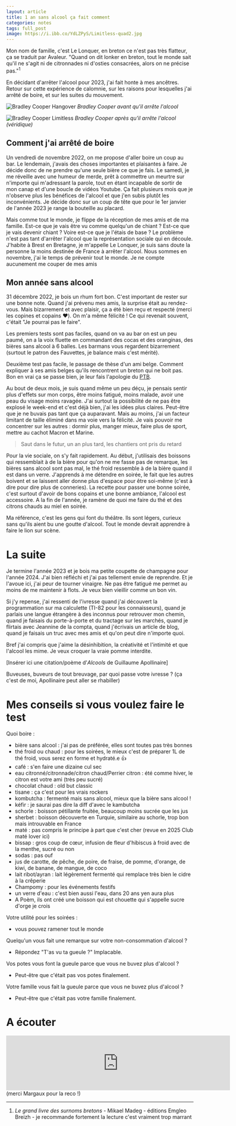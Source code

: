 ```yaml
---
layout: article
title: 1 an sans alcool ça fait comment
categories: notes
tags: full_post
image: https://i.ibb.co/YdLZPyS/Limitless-quad2.jpg
---
```

Mon nom de famille, c'est Le Lonquer, en breton ce n'est pas très flatteur, ça se traduit par Avaleur. "Quand on dit lonker en breton, tout le monde sait qu'il ne s'agit ni de citronnades ni d'osties consacrées, alors on ne précise pas."<sup>1</sup>  

En décidant d'arrêter l'alcool pour 2023, j'ai fait honte à mes ancêtres. Retour sur cette expérience de calomnie, sur les raisons pour lesquelles j'ai arrêté de boire, et sur les suites du mouvement.

![Bradley Cooper Hangover](https://i.ibb.co/yXhRhGH/movies-Hangover-Part-II-Bradley-Cooper-1788242.jpg)
_Bradley Cooper avant qu'il arrête l'alcool_

<!--more-->

![Bradley Cooper Limitless](https://i.ibb.co/YdLZPyS/Limitless-quad2.jpg)
_Bradley Cooper après qu'il arrête l'alcool (véridique)_

## Comment  j'ai arrêté de boire

Un vendredi de novembre 2022, on me propose d'aller boire un coup au bar. Le lendemain, j'avais des choses importantes et plaisantes à faire. Je décide donc de ne prendre qu'une seule bière ce que je fais. Le samedi, je me réveille avec une humeur de merde, prêt à commettre un meurtre sur n'importe qui m'adressant la parole, tout en étant incapable de sortir de mon canap et d'une boucle de vidéos Youtube. Ça fait plusieurs mois que je n'observe plus les bénéfices de l'alcool et que j'en subis plutôt les inconvénients. Je décide donc sur un coup de tête que pour le 1er janvier de l'année 2023 je range la bouteille au placard.

Mais comme tout le monde, je flippe de la réception de mes amis et de ma famille. Est-ce que je vais être vu comme quelqu'un de chiant ? Est-ce que je vais devenir chiant ? Voire est-ce que je l'étais de base ? Le problème n'est pas tant d'arrêter l'alcool que la représentation sociale qui en découle. J'habite à Brest en Bretagne, je m'appelle Le Lonquer, je suis sans doute la personne la moins destinée de France à arrêter l'alcool. Nous sommes en novembre, j'ai le temps de prévenir tout le monde. Je ne compte aucunement me couper de mes amis

## Mon année sans alcool

31 décembre 2022, je bois un rhum fort bon. C'est important de rester sur une bonne note.
Quand j'ai prévenu mes amis, la surprise était au rendez-vous. Mais bizarrement et avec plaisir, ça a été bien reçu et respecté (merci les copines et copains ❤️). On m'a même félicité ! Ce qui revenait souvent, c'était "Je pourrai pas le faire".

Les premiers tests sont pas faciles, quand on va au bar on est un peu paumé, on a la voix fluette en commandant des cocas et des oranginas, des bières sans alcool à 6 balles. Les barmans vous regardent bizarrement (surtout le patron des Fauvettes, je balance mais c'est mérité).

Deuxième test pas facile, le passage de thèse d'un ami belge. Comment expliquer à ses amis belges qu'ils rencontrent un breton qui ne boit pas. Bon en vrai ça se passe bien, je leur fais l'apologie du [PTB](https://www.ptb.be/).

Au bout de deux mois, je suis quand même un peu déçu, je pensais sentir plus d'effets sur mon corps, être moins fatigué, moins malade, avoir une peau du visage moins ravagée. J'ai surtout la possibilité de ne pas être explosé le week-end et c'est déjà bien, j'ai les idées plus claires. Peut-être que je ne buvais pas tant que ça auparavant. Mais au moins, j'ai un facteur limitant de taille éliminé dans ma voie vers la félicité. Je vais pouvoir me concentrer sur les autres : dormir plus, manger mieux, faire plus de sport, mettre au cachot Macron et Marine.

> Saut dans le futur, un an plus tard, les chantiers ont pris du retard

Pour la vie sociale, on s'y fait rapidement. Au début, j'utilisais des boissons qui ressemblait à de la bière pour qu'on ne me fasse pas de remarque, les bières sans alcool sont pas mal, le thé froid ressemble à de la bière quand il est dans un verre. J'apprends à me détendre en soirée, le fait que les autres boivent et se laissent aller donne plus d'espace pour être soi-même (c'est à dire pour dire plus de conneries). La recette pour passer une bonne soirée, c'est surtout d'avoir de bons copains et une bonne ambiance, l'alcool est accessoire. A la fin de l'année, je ramène de quoi me faire du thé et des citrons chauds au miel en soirée.

Ma référence, c'est les gens qui font du théâtre. Ils sont légers, curieux sans qu'ils aient bu une goutte d'alcool. Tout le monde devrait apprendre à faire le lion sur scène.

# La suite

Je termine l'année 2023 et je bois ma petite coupette de champagne pour l'année 2024. J'ai bien réfléchi et j'ai pas tellement envie de reprendre. Et je l'avoue ici, j'ai peur de tourner vinaigre. Ne pas être fatigué me permet au moins de me maintenir à flots. Je veux bien vieillir comme un bon vin. 

Si j'y repense, j'ai ressenti de l'ivresse quand j'ai découvert la programmation sur ma calculette (TI-82 pour les connaisseurs), quand je parlais une langue étrangère à des inconnus pour retrouver mon chemin, quand je faisais du porte-à-porte et du tractage sur les marchés, quand je flirtais avec Jeannine de la compta, quand j'écrivais un article de blog, quand je faisais un truc avec mes amis et qu'on peut dire n'importe quoi.

Bref j'ai compris que j'aime la désinhibition, la créativité et l'intimité et que l'alcool les mime. Je veux croquer la vraie pomme interdite.

\[Insérer ici une citation/poème d'_Alcools_ de Guillaume Apollinaire\]

Buveuses, buveurs de tout breuvage, par quoi passe votre ivresse ? (ça c'est de moi, Apollinaire peut aller se rhabiller)

# Mes conseils si vous voulez faire le test

Quoi boire :
- bière sans alcool : j'ai pas de préférée, elles sont toutes pas très bonnes
- thé froid ou chaud : pour les soirées, le mieux c'est de préparer 1L de thé froid, vous serez en forme et hydraté.e 👍
- café : s'en faire une dizaine cul sec
- eau citronné/citronnade/citron chaud/Perrier citron : été comme hiver, le citron est votre ami (très peu sucré)
- chocolat chaud : old but classic
- tisane : ça c'est pour les vrais rockers
- kombutcha : fermenté mais sans alcool, mieux que la bière sans alcool !
- kéfir : je saurai pas dire la diff d'avec le kambutcha
- schorle : boisson pétillante fruitée, beaucoup moins sucrée que les jus
- sherbet : boisson découverte en Turquie, similaire au schorle, trop bon mais introuvable en France
- maté : pas compris le principe à part que c'est cher (revue en 2025 Club maté lover ici)
- bissap : gros coup de cœur, infusion de fleur d'hibiscus à froid avec de la menthe, sucré ou non
- sodas : pas ouf
- jus de carotte, de pêche, de poire, de fraise, de pomme, d'orange, de kiwi, de banane, de mangue, de coco
- lait ribot/ayran : lait légèrement fermenté qui remplace très bien le cidre à la crêperie 
- Champomy : pour les événements festifs
- un verre d'eau : c'est bien aussi l'eau, dans 20 ans yen aura plus
- A Poèm, ils ont créé une boisson qui est chouette qui s'appelle sucre d'orge je crois

Votre utilité pour les soirées :
- vous pouvez ramener tout le monde

Quelqu'un vous fait une remarque sur votre non-consommation d'alcool ?
- Répondez "T'as vu ta gueule ?" Implacable.

Vos potes vous font la gueule parce que vous ne buvez plus d'alcool ? 
- Peut-être que c'était pas vos potes finalement.

Votre famille vous fait la gueule parce que vous ne buvez plus d'alcool ? 
- Peut-être que c'était pas votre famille finalement.
# A écouter 

<div class="overflow-x-auto">

<iframe title="Arte Radio" src="https://www.arteradio.com/son/61683293/tu_t_es_vu_quand_t_as_pas_bu?embed" style="border:1px #DADADA solid;" name="" scrolling="no" scrolling="no" align="bottom" width="600" height="145"></iframe> 
(merci Margaux pour la reco !)

</div>

---

1. _Le grand livre des surnoms bretons_ - Mikael Madeg  - éditions Emgleo Breizh - je recommande fortement la lecture c'est vraiment trop marrant

